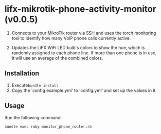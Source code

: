 # lifx-mikrotik-phone-activity-monitor (v0.0.5)

1. Connects to your MikroTik router via SSH and uses the torch monitoring tool
   to identify how many VoIP phone calls currently active.

2. Updates the LiFX WiFi LED bulb's colors to show the hue, which is randomly assigned to each phone line.
   If more than one phone is in use, it will use an average of the combined colors.

## Installation
1. Execute```bundle install```
2. Copy the 'config.example.yml' to 'config.yml' and set up the values in it

## Usage
Run the following command:
```
bundle exec ruby monitor_phone_router.rb
```
